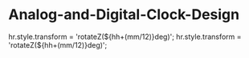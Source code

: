 # Analog-and-Digital-Clock-Design

<div id="hour"></div>
<div id="hour"></div>
<div id="hour"></div>        hr.style.transform = 'rotateZ(${hh+(mm/12)}deg)';
        hr.style.transform = 'rotateZ(${hh+(mm/12)}deg)';
